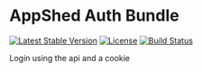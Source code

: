 # AppShed Auth Bundle

[![Latest Stable Version](https://poser.pugx.org/appshed/auth-bundle/v/stable.png)](https://packagist.org/packages/appshed/auth-bundle)
[![License](https://poser.pugx.org/appshed/auth-bundle/license.png)](https://packagist.org/packages/appshed/auth-bundle)
[![Build Status](https://travis-ci.org/AppShed/auth-bundle.svg?branch=master)](https://travis-ci.org/appshed/auth-bundle)

Login using the api and a cookie
